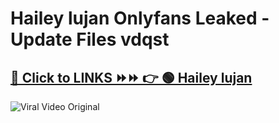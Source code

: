 
 # Hailey lujan Onlyfans Leaked - Update Files vdqst

## <h2><a href="https://clipsfans.com/Hailey_lujan&ref=git">🔗 Click to LINKS ⏩⏩ 👉 🟢 Hailey lujan </a></h2>

<a href="https://clipsfans.com/Hailey_lujan&ref=git" rel="nofollow" data-target="animated-image.originalLink"><img src="https://i.ibb.co.com/xMMVF88/686577567.gif" alt="Viral Video Original" style="max-width: 100%; display: inline-block;" data-target="animated-image.originalImage"></a>

